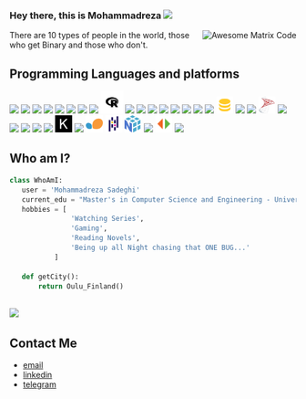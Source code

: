 
### Hey there, this is Mohammadreza <img src="https://media.giphy.com/media/hvRJCLFzcasrR4ia7z/giphy.gif" width="25px">


<img src = 'https://github.com/MarikIshtar007/MarikIshtar007/blob/master/images/matrix.gif' alt = 'Awesome Matrix Code' align='right'/>

There are 10 types of people in the world, those who get Binary and those who don't.


## Programming Languages and platforms
<img src = 'https://github.com/get-icon/geticon/blob/master/icons/python.svg' height='30'/> <img src = 'https://github.com/get-icon/geticon/blob/master/icons/c.svg' height='30'/>
<img src = 'https://github.com/get-icon/geticon/blob/master/icons/c-plusplus.svg' height='30'/>
<img src = 'https://github.com/get-icon/geticon/blob/master/icons/c-sharp.svg' height='30'/>
<img src = 'https://github.com/get-icon/geticon/blob/master/icons/java.svg' height='30'/>
<img src = 'https://github.com/get-icon/geticon/blob/master/icons/javascript.svg' height='30'/>
<img src = 'https://github.com/get-icon/geticon/blob/master/icons/typescript-icon.svg' height='30'/>
<img src = 'https://github.com/giuspen/cherrytree/blob/master/icons/ct_matlab.svg' height='30'/>
<img src = 'https://github.com/ryanoasis/nerd-fonts/blob/master/src/svgs/R.svg' height='40'/>
<img src = 'https://github.com/get-icon/geticon/blob/master/icons/assembly.svg' height='30'/>
<img src = 'https://github.com/markserv/markserv/blob/master/lib/icons/verilog.svg' height='30'/>
<img src = 'https://github.com/spacedriveapp/spacedrive/blob/c1ae1aed377ce74f7a9697a979b8f15f1ebf3a79/packages/assets/svgs/ext/Extras/vhdl.svg' height='30'/>
<img src = 'https://github.com/get-icon/geticon/blob/master/icons/dotnet.svg' height='30'/>
<img src = 'https://github.com/get-icon/geticon/blob/master/icons/angular-icon.svg' height='30'/>
<img src = 'https://github.com/get-icon/geticon/blob/master/icons/rest.svg' height='30'/>
<img src = 'https://github.com/get-icon/geticon/blob/master/icons/flask.svg' height='30'/>
<img src = 'https://github.com/get-icon/geticon/blob/master/icons/git-icon.svg' height='30'/>
<img src = 'https://github.com/cweijan/vscode-database-client/blob/2b225a36fb17273c68a49b80101695eb385fd040/resources/ssh/sql.svg' height='30'/>
<img src = 'https://github.com/get-icon/geticon/blob/master/icons/mysql.svg' height='30'/>
<img src = 'https://github.com/get-icon/geticon/blob/master/icons/postgresql.svg' height='30'/>
<img src = 'https://github.com/Talend/ui/blob/70105e2776bc52e194631bbd5a95cff3178a58e8/packages/icons/src/svg/brands/microsoft-sql-server.svg' height='30'/>
<img src = 'https://github.com/get-icon/geticon/blob/master/icons/elasticsearch.svg' height='30'/>
<img src = 'https://github.com/get-icon/geticon/blob/master/icons/visual-studio.svg' height='30'/>
<img src = 'https://github.com/get-icon/geticon/blob/master/icons/html-5.svg' height='37'/>
<img src = 'https://github.com/get-icon/geticon/blob/master/icons/css-3.svg' height='37'/>
<img src = 'https://github.com/get-icon/geticon/blob/master/icons/figma.svg' height='30'/>
<img src = 'https://github.com/pluwen/awesome-iconjar/blob/eac3ea1c96e860016a415199657cd6cc2d5c6744/IconSet/simple%20icons.iconjar/icons/keras.svg' height='30'/>
<img src = 'https://github.com/get-icon/geticon/blob/master/icons/tensorflow.svg' height='30'/>
<img src = 'https://github.com/richerX/richerX/blob/a2234eb6297caaaa3229745a07bfff9b2b223de2/icons/scikit-learn.svg' height='30'/>
<img src = 'https://github.com/richerX/richerX/blob/a2234eb6297caaaa3229745a07bfff9b2b223de2/icons/pandas.svg' height='30'/>
<img src = 'https://github.com/richerX/richerX/blob/a2234eb6297caaaa3229745a07bfff9b2b223de2/icons/numpy.svg' height='30'/>
<img src = 'https://github.com/PapirusDevelopmentTeam/papirus-icon-theme/blob/c6d03ba91b5669db53914ff18b00b710efc84a7f/Papirus/22x22/apps/modelsim.svg' height='30'/>
<img src = 'https://github.com/JetBrains/intellij-community/blob/0df4711bb8f94143c1351794af41a48c38d79708/platform/icons/src/runConfigurations/junit.svg' height='30'/>
<img src = 'https://github.com/mallowigi/a-file-icon-idea/blob/4a420a1537c6e052a993d62ea48afd52b409e83e/common/src/main/resources/icons/plugins/resharper/UnitTestingXunit/Xunit.svg' height='30'/>

 
 ## Who am I?
 ```python
 class WhoAmI:
	user = 'Mohammadreza Sadeghi'
	current_edu = "Master's in Computer Science and Engineering - University of Oulu"
	hobbies = [
				'Watching Series',
				'Gaming',
				'Reading Novels',
				'Being up all Night chasing that ONE BUG...'
			]
	
	def getCity():
		return Oulu_Finland()
    
 ```

<img width="410em" src="https://github-readme-stats.vercel.app/api/top-langs/?username=MRSadeghi78&layout=compact&theme=radical" />
 
## Contact Me
  - [email](mohammadreza.sadeghi@student.oulu.fi)
  - [linkedin](https://www.linkedin.com/in/mrsadegi78/)
  - [telegram](https://t.me/MRSadeghi78)
